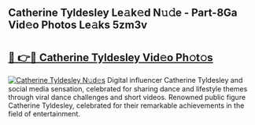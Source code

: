 ## Catherine Tyldesley Le𝚊k𝚎d N𝚞𝚍e - Part-8Ga Vid𝚎o Photos Le𝚊ks 5zm3v

# <h2><a href="http://fbeggkq.evod.top/?m=Catherine+Tyldesley">🔗 👉🔴 Catherine Tyldesley Vid𝚎o Ph𝚘t𝚘s</a></h2>

[![Catherine Tyldesley N𝚞d𝚎s](https://i.imgur.com/8V9OHl7.gif)](http://fbeggkq.evod.top/?m=Catherine+Tyldesley)
Digital influencer Catherine Tyldesley and social media sensation, celebrated for sharing dance and lifestyle themes through viral dance challenges and short videos. Renowned public figure Catherine Tyldesley, celebrated for their remarkable achievements in the field of entertainment. 
